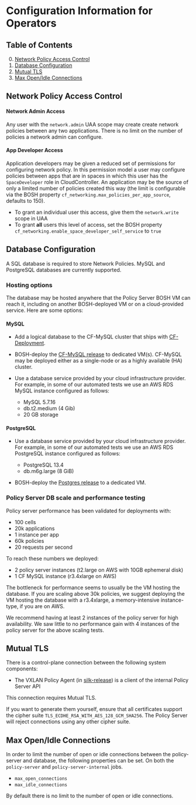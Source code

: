 # Configuration Information for Operators

## Table of Contents
0. [Network Policy Access Control](#network-policy-access-control)
0. [Database Configuration](#database-configuration)
0. [Mutual TLS](#mutual-tls)
0. [Max Open/Idle Connections](#max-openidle-connections)

## Network Policy Access Control

#### Network Admin Access

Any user with the `network.admin` UAA scope may create create network policies
between any two applications.  There is no limit on the number of policies a
network admin can configure.

#### App Developer Access
Application developers may be given a reduced set of permissions for configuring
network policy.  In this permission model a user may configure policies between
apps that are in spaces in which this user has the `SpaceDeveloper` role in
CloudController.  An application may be the source of only a limited number of
policies created this way (the limit is configurable via the BOSH property
`cf_networking.max_policies_per_app_source`, defaults to 150).

- To grant an individual user this access, give them the `network.write` scope
  in UAA
- To grant **all** users this level of access, set the BOSH property
  `cf_networking.enable_space_developer_self_service` to `true`


## Database Configuration
A SQL database is required to store Network Policies.  MySQL and PostgreSQL
databases are currently supported.

### Hosting options
The database may be hosted anywhere that the Policy Server BOSH VM can reach it,
including on another BOSH-deployed VM or on a cloud-provided service.  Here are
some options:

#### MySQL

- Add a logical database to the CF-MySQL cluster that ships with
  [CF-Deployment](https://github.com/cloudfoundry/cf-deployment).

- BOSH-deploy the [CF-MySQL
  release](https://github.com/cloudfoundry/cf-mysql-release) to dedicated VM(s).
  CF-MySQL may be deployed either as a single-node or as a highly available (HA)
  cluster.

- Use a database service provided by your cloud infrastructure provider.  For
  example, in some of our automated tests we use an AWS RDS MySQL instance
  configured as follows:

    - MySQL 5.7.16
    - db.t2.medium (4 Gib)
    - 20 GB storage


#### PostgreSQL

- Use a database service provided by your cloud infrastructure provider.  For
  example, in some of our automated tests we use an AWS RDS PostgreSQL instance
  configured as follows:

  - PostgreSQL 13.4
  - db.m6g.large (8 GiB)

- BOSH-deploy the [Postgres
  release](https://github.com/cloudfoundry/postgres-release/) to a dedicated VM.

### Policy Server DB scale and performance testing

Policy server performance has been validated for deployments with:

  - 100 cells
  - 20k applications
  - 1 instance per app
  - 60k policies
  - 20 requests per second

To reach these numbers we deployed:

  - 2 policy server instances (t2.large on AWS with 10GB ephemeral disk)
  - 1 CF MySQL instance (r3.4xlarge on AWS)

The bottleneck for performance seems to usually be the VM hosting the database.
If you are scaling above 30k policies, we suggest deploying the VM hosting the
database with a r3.4xlarge, a memory-intensive instance-type, if you are on AWS.

We recommend having at least 2 instances of the policy server for high
availability. We saw little to no performance gain with 4 instances of the
policy server for the above scaling tests.

## Mutual TLS

There is a control-plane connection between the following system components:

- The VXLAN Policy Agent (in [silk-release](https://github.com/cloudfoundry/silk-release))
  is a client of the internal Policy Server API

This connection requires Mutual TLS.

If you want to generate them yourself, ensure that all certificates support the
cipher suite `TLS_ECDHE_RSA_WITH_AES_128_GCM_SHA256`.  The Policy Server will
reject connections using any other cipher suite.

## Max Open/Idle Connections

In order to limit the number of open or idle connections between the
policy-server and database, the following properties can be set.  On both the
`policy-server` and `policy-server-internal` jobs.
- `max_open_connections`
- `max_idle_connections`

By default there is no limit to the number of open or idle connections.
